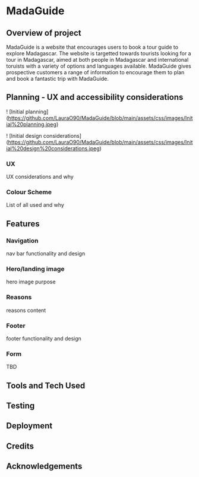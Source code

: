 # MadaGuide

## Overview of project ##
MadaGuide is a website that encourages users to book a tour guide to explore Madagascar. The website is targetted towards tourists looking for a tour in Madagascar, aimed at both people in Madagascar and international toruists with a variety of options and languages available. MadaGuide gives prospective customers a range of information to encourage them to plan and book a fantastic trip with MadaGuide.

## Planning - UX and accessibility considerations ##
! [Initial planning] (https://github.com/LauraO90/MadaGuide/blob/main/assets/css/images/Initial%20planning.jpeg)

! [Initial design considerations] (https://github.com/LauraO90/MadaGuide/blob/main/assets/css/images/Initial%20design%20considerations.jpeg)

### UX ###

UX considerations and why 

### Colour Scheme ###

List of all used and why

## Features ##

### Navigation ###

nav bar functionality and design 

### Hero/landing image ###

hero image purpose 

### Reasons ###

reasons content 

### Footer ###

footer functionality and design 

### Form ###

TBD

## Tools and Tech Used ##

## Testing ##

## Deployment ##

## Credits ##

## Acknowledgements ##  

